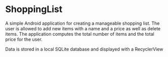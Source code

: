 # ShoppingList
A simple Android application for creating a manageable shopping list.
The user is allowed to add new items with a name and a price as well as delete items. 
The application computes the total number of items and the total price for the user.


Data is stored in a local SQLite database and displayed with a RecyclerView
